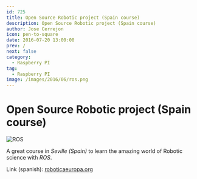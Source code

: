 ```yaml
---
id: 725
title: Open Source Robotic project (Spain course)
description: Open Source Robotic project (Spain course)
author: Jose Cerrejon
icon: pen-to-square
date: 2016-07-20 13:00:00
prev: /
next: false
category:
  - Raspberry PI
tag:
  - Raspberry PI
image: /images/2016/06/ros.png
---
```


# Open Source Robotic project (Spain course)

![ROS](/images/2016/06/ros.png)

A great course in *Seville (Spain)* to learn the amazing world of Robotic science with *ROS*.

Link (spanish): [roboticaeuropa.org](http://roboticaeuropa.org/curso-1/robots-ros-raspberry-pi)